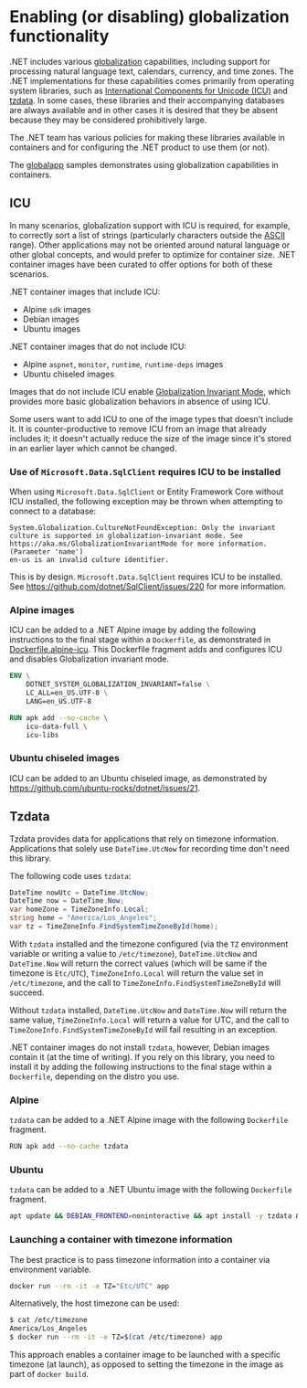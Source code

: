 # Enabling (or disabling) globalization functionality

.NET includes various [globalization](https://learn.microsoft.com/dotnet/core/extensions/globalization-and-localization) capabilities, including support for processing natural language text, calendars, currency, and time zones. The .NET implementations for these capabilities comes primarily from operating system libraries, such as [International Components for Unicode (ICU)](https://icu.unicode.org/) and [tzdata](https://wikipedia.org/wiki/Tz_database). In some cases, these libraries and their accompanying databases are always available and in other cases it is desired that they be absent because they may be considered prohibitively large.

The .NET team has various policies for making these libraries available in containers and for configuring the .NET product to use them (or not).

The [globalapp](globalapp/README.md) samples demonstrates using globalization capabilities in containers.

## ICU

In many scenarios, globalization support with ICU is required, for example, to correctly sort a list of strings (particularly characters outside the [ASCII](https://en.wikipedia.org/wiki/ASCII) range). Other applications may not be oriented around natural language or other global concepts, and would prefer to optimize for container size. .NET container images have been curated to offer options for both of these scenarios.

.NET container images that include ICU:

- Alpine `sdk` images
- Debian images
- Ubuntu images

.NET container images that do not include ICU:

- Alpine `aspnet`, `monitor`, `runtime`, `runtime-deps` images
- Ubuntu chiseled images

Images that do not include ICU enable [Globalization Invariant Mode](https://aka.ms/dotnet/globalization/invariant), which provides more basic globalization behaviors in absence of using ICU.

Some users want to add ICU to one of the image types that doesn't include it. It is counter-productive to remove ICU from an image that already includes it; it doesn't actually reduce the size of the image since it's stored in an earlier layer which cannot be changed.

### Use of `Microsoft.Data.SqlClient` requires ICU to be installed

When using `Microsoft.Data.SqlClient` or Entity Framework Core without ICU installed, the following exception may be thrown when attempting to connect to a database:

```
System.Globalization.CultureNotFoundException: Only the invariant culture is supported in globalization-invariant mode. See https://aka.ms/GlobalizationInvariantMode for more information. (Parameter 'name')
en-us is an invalid culture identifier.
```

This is by design. `Microsoft.Data.SqlClient` requires ICU to be installed. See https://github.com/dotnet/SqlClient/issues/220 for more information.

### Alpine images

ICU can be added to a .NET Alpine image by adding the following instructions to the final stage within a `Dockerfile`, as demonstrated in [Dockerfile.alpine-icu](aspnetapp/Dockerfile.alpine-icu). This Dockerfile fragment adds and configures ICU and disables Globalization invariant mode.

```Dockerfile
ENV \
    DOTNET_SYSTEM_GLOBALIZATION_INVARIANT=false \
    LC_ALL=en_US.UTF-8 \
    LANG=en_US.UTF-8

RUN apk add --no-cache \
    icu-data-full \
    icu-libs
```

### Ubuntu chiseled images

ICU can be added to an Ubuntu chiseled image, as demonstrated by https://github.com/ubuntu-rocks/dotnet/issues/21.

## Tzdata

Tzdata provides data for applications that rely on timezone information. Applications that solely use `DateTime.UtcNow` for recording time don't need this library.

The following code uses `tzdata`:

```csharp
DateTime nowUtc = DateTime.UtcNow;
DateTime now = DateTime.Now;
var homeZone = TimeZoneInfo.Local;
string home = "America/Los_Angeles";
var tz = TimeZoneInfo.FindSystemTimeZoneById(home);
```

With `tzdata` installed and the timezone configured (via the `TZ` environment variable or writing a value to  `/etc/timezone`), `DateTime.UtcNow` and `DateTime.Now` will return the correct values (which will be same if the timezone is `Etc/UTC`), `TimeZoneInfo.Local` will return the value set in `/etc/timezone`, and the call to `TimeZoneInfo.FindSystemTimeZoneById` will succeed.

Without `tzdata` installed, `DateTime.UtcNow` and `DateTime.Now` will return the same value, `TimeZoneInfo.Local` will return a value for UTC, and the call to `TimeZoneInfo.FindSystemTimeZoneById` will fail resulting in an exception.

.NET container images do not install `tzdata`, however, Debian images contain it (at the time of writing). If you rely on this library, you need to install it by adding the following instructions to the final stage within a `Dockerfile`, depending on the distro you use.

### Alpine

`tzdata` can be added to a .NET Alpine image with the following `Dockerfile` fragment.

```bash
RUN apk add --no-cache tzdata
```

### Ubuntu

`tzdata` can be added to a .NET Ubuntu image with the following `Dockerfile` fragment.

```bash
apt update && DEBIAN_FRONTEND=noninteractive && apt install -y tzdata && rm -rf /var/lib/apt/lists/*
```

### Launching a container with timezone information

The best practice is to pass timezone information into a container via environment variable.

```bash
docker run --rm -it -e TZ="Etc/UTC" app
```

Alternatively, the host timezone can be used:

```bash
$ cat /etc/timezone
America/Los_Angeles
$ docker run --rm -it -e TZ=$(cat /etc/timezone) app
```

This approach enables a container image to be launched with a specific timezone (at launch), as opposed to setting the timezone in the image as part of `docker build`.
